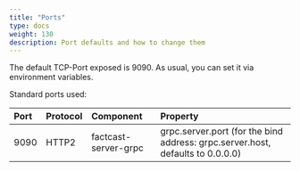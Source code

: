 ```yaml
---
title: "Ports"
type: docs
weight: 130
description: Port defaults and how to change them
---
```




The default TCP-Port exposed is 9090. As usual, you can set it via environment variables.

Standard ports used:

|Port|Protocol|Component|Property|
|:--|:--|:--|:--|
|9090|HTTP2|factcast-server-grpc|grpc.server.port (for the bind address: grpc.server.host, defaults to 0.0.0.0) |
